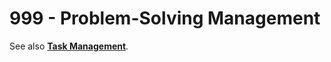 # 999 - Problem-Solving Management

See also **[Task Management](https://github.com/vanHeemstraSystems/task-management)**.
